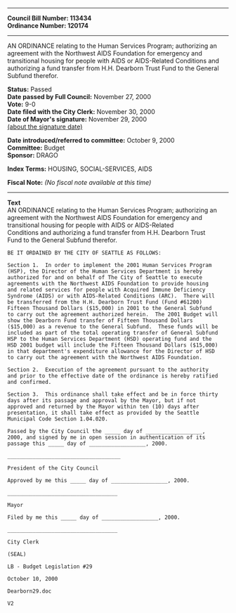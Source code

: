 * * * * *  
  
**Council Bill Number: [](#h0)[](#h2)113434**   
**Ordinance Number: 120174**  
  
* * * * *  
  
AN ORDINANCE relating to the Human Services Program; authorizing an agreement with the Northwest AIDS Foundation for emergency and transitional housing for people with AIDS or AIDS-Related Conditions and authorizing a fund transfer from H.H. Dearborn Trust Fund to the General Subfund therefor.  
  
**Status:** Passed   
**Date passed by Full Council:** November 27, 2000   
**Vote:** 9-0   
**Date filed with the City Clerk:** November 30, 2000   
**Date of Mayor's signature:** November 29, 2000   
[(about the signature date)](/~public/approvaldate.htm)   
  
  
**Date introduced/referred to committee:** October 9, 2000   
**Committee:** Budget   
**Sponsor:** DRAGO   
  
**Index Terms:** HOUSING, SOCIAL-SERVICES, AIDS  
  
**Fiscal Note:** *(No fiscal note available at this time)*  
  
* * * * *  
  
**Text**  
    AN ORDINANCE relating to the Human Services Program; authorizing an  
    agreement with the Northwest AIDS Foundation for emergency and  
    transitional housing for people with AIDS or AIDS-Related  
    Conditions and authorizing a fund transfer from H.H. Dearborn Trust  
    Fund to the General Subfund therefor.  
  
    BE IT ORDAINED BY THE CITY OF SEATTLE AS FOLLOWS:  
  
    Section 1.  In order to implement the 2001 Human Services Program  
    (HSP), the Director of the Human Services Department is hereby  
    authorized for and on behalf of The City of Seattle to execute  
    agreements with the Northwest AIDS Foundation to provide housing  
    and related services for people with Acquired Immune Deficiency  
    Syndrome (AIDS) or with AIDS-Related Conditions (ARC).  There will  
    be transferred from the H.H. Dearborn Trust Fund (Fund #61200)  
    Fifteen Thousand Dollars ($15,000) in 2001 to the General Subfund  
    to carry out the agreement authorized herein.  The 2001 Budget will  
    show the Dearborn Fund transfer of Fifteen Thousand Dollars  
    ($15,000) as a revenue to the General Subfund.  These funds will be  
    included as part of the total operating transfer of General Subfund  
    HSP to the Human Services Department (HSD) operating fund and the  
    HSD 2001 budget will include the Fifteen Thousand Dollars ($15,000)  
    in that department's expenditure allowance for the Director of HSD  
    to carry out the agreement with the Northwest AIDS Foundation.  
  
    Section 2.  Execution of the agreement pursuant to the authority  
    and prior to the effective date of the ordinance is hereby ratified  
    and confirmed.  
  
    Section 3.  This ordinance shall take effect and be in force thirty  
    days after its passage and approval by the Mayor, but if not  
    approved and returned by the Mayor within ten (10) days after  
    presentation, it shall take effect as provided by the Seattle  
    Municipal Code Section 1.04.020.  
  
    Passed by the City Council the _____ day of __________________,  
    2000, and signed by me in open session in authentication of its  
    passage this _____ day of __________________, 2000.  
  
    ____________________________________  
  
    President of the City Council  
  
    Approved by me this _____ day of __________________, 2000.  
  
    ___________________________________  
  
    Mayor  
  
    Filed by me this _____ day of __________________, 2000.  
  
    ___________________________________  
  
    City Clerk  
  
    (SEAL)  
  
    LB - Budget Legislation #29  
  
    October 10, 2000  
  
    Dearborn29.doc  
  
    V2  

